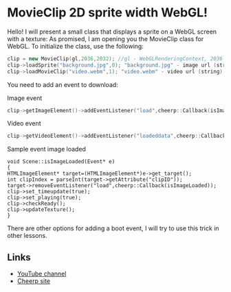 # MovieClip 2D sprite width WebGL!

Hello! I will present a small class that displays a sprite on a WebGL screen with a texture:
As promised, I am opening you the MovieClip class for WebGL. To initialize the class, use the following:

```C++
clip = new MovieClip(gl,2036,2032); //gl - WebGLRenderingContext, 2036 - width, 2032 - height
clip->loadSprite("background.jpg",0); "background.jpg" - image url (string), 0 - clipType (int)
clip->loadMovieClip("video.webm",1); "video.webm" - video url (string), 1 - clipType (int)
```

You need to add an event to download:

Image event
```C++
clip->getImageElement()->addEventListener("load",cheerp::Callback(isImageLoaded));
```

Video event
```C++
clip->getVideoElement()->addEventListener("loadeddata",cheerp::Callback(onAnimLoad));
```

Sample event image loaded
```C+
void Scene::isImageLoaded(Event* e)
{
HTMLImageElement* target=(HTMLImageElement*)e->get_target();
int clipIndex = parseInt(target->getAttribute("clipID"));
target->removeEventListener("load",cheerp::Callback(isImageLoaded));
clip->set_timeupdate(true);
clip->set_playing(true);
clip->checkReady();
clip->updateTexture();
}
```

There are other options for adding a boot event, I will try to use this trick in other lessons.

## Links
* [YouTube channel](https://www.youtube.com/watch?v=UeEl_2h4rmk)
* [Cheerp site](http://cheerp.ru/archives/129)
